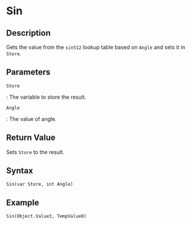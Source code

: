 # Sin

## Description
Gets the value from the `sin512` lookup table based on `Angle` and sets it in `Store`.

## Parameters
`Store`

:   The variable to store the result.

`Angle`

:   The value of angle.

## Return Value
Sets `Store` to the result.

## Syntax
```
Sin(var Store, int Angle)
```

## Example
```
Sin(Object.Value3, TempValue0)
```